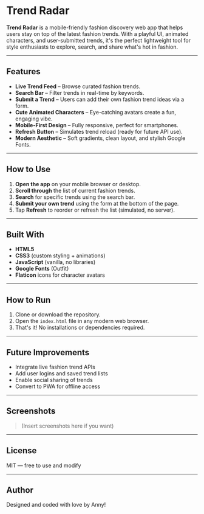# Trend Radar

**Trend Radar** is a mobile-friendly fashion discovery web app that helps users stay on top of the latest fashion trends. With a playful UI, animated characters, and user-submitted trends, it's the perfect lightweight tool for style enthusiasts to explore, search, and share what's hot in fashion.

---

## Features

- **Live Trend Feed** – Browse curated fashion trends.
- **Search Bar** – Filter trends in real-time by keywords.
- **Submit a Trend** – Users can add their own fashion trend ideas via a form.
- **Cute Animated Characters** – Eye-catching avatars create a fun, engaging vibe.
- **Mobile-First Design** – Fully responsive, perfect for smartphones.
- **Refresh Button** – Simulates trend reload (ready for future API use).
- **Modern Aesthetic** – Soft gradients, clean layout, and stylish Google Fonts.

---

## How to Use

1. **Open the app** on your mobile browser or desktop.
2. **Scroll through** the list of current fashion trends.
3. **Search** for specific trends using the search bar.
4. **Submit your own trend** using the form at the bottom of the page.
5. Tap **Refresh** to reorder or refresh the list (simulated, no server).

---

## Built With

- **HTML5**
- **CSS3** (custom styling + animations)
- **JavaScript** (vanilla, no libraries)
- **Google Fonts** (Outfit)
- **Flaticon** icons for character avatars

---

## How to Run

1. Clone or download the repository.
2. Open the `index.html` file in any modern web browser.
3. That's it! No installations or dependencies required.

---

## Future Improvements

- Integrate live fashion trend APIs
- Add user logins and saved trend lists
- Enable social sharing of trends
- Convert to PWA for offline access

---

## Screenshots

> (Insert screenshots here if you want)

---

## License

MIT — free to use and modify

---

## Author

Designed and coded with love by Anny! 
